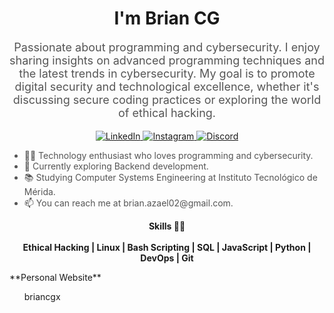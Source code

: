 <!-- Header -->

<!-- Name and Introduction -->
<h1 align="center";>I'm Brian CG</h1>

<p align="center" style="color: #555; font-size: 18px;">Passionate about programming and cybersecurity. I enjoy sharing insights on advanced programming techniques and the latest trends in cybersecurity. My goal is to promote digital security and technological excellence, whether it's discussing secure coding practices or exploring the world of ethical hacking.</p>

<!-- Social Media Links -->
<p align="center">
    <a href="https://www.linkedin.com/in/briancgx">
        <img src="https://img.shields.io/badge/LinkedIn-0077B5?style=for-the-badge&logo=linkedin&logoColor=white" alt="LinkedIn">
    </a>
    <a href="https://www.instagram.com/briancgx/">
        <img src="https://img.shields.io/badge/Instagram-E4405F?style=for-the-badge&logo=instagram&logoColor=white" alt="Instagram">
    </a>
    <a href="https://discordapp.com/users/516485090659008512">
        <img src="https://img.shields.io/badge/Discord-5865F2?style=for-the-badge&logo=discord&logoColor=white" alt="Discord">
    </a>
</p>

<!-- About Me -->

<ul>
  <li style="color: #555;">👩‍💻 Technology enthusiast who loves programming and cybersecurity.</li>
  <li style="color: #555;">🌱 Currently exploring Backend development.</li>
  <li style="color: #555;">📚 Studying Computer Systems Engineering at Instituto Tecnológico de Mérida.</li>
  <li style="color: #555;">📫 You can reach me at brian.azael02@gmail.com.</li>
</ul>

<p align="center">
    <b>
        Skills 👨‍💻 <br><br>
        Ethical Hacking | Linux | Bash Scripting | SQL | JavaScript | Python | DevOps | Git
    </b>
</p>
<!-- Social Media Links -->
**Personal Website**

<ul>
  <!-- <a href="https://briancgx.github.io" style="color: #3498db;"> --> briancgx</a></li>
</ul>

